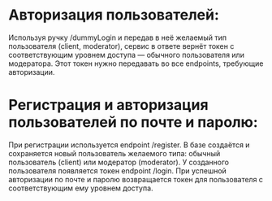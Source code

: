 # Авторизация пользователей:

Используя ручку /dummyLogin и передав в неё желаемый тип пользователя (client, moderator), сервис в ответе вернёт токен с соответствующим уровнем доступа — обычного пользователя или модератора. Этот токен нужно передавать во все endpoints, требующие авторизации.

# Регистрация и авторизация пользователей по почте и паролю:

При регистрации используется endpoint /register. В базе создаётся и сохраняется новый пользователь желаемого типа: обычный пользователь (client) или модератор (moderator). У созданного пользователя появляется токен endpoint /login. При успешной авторизации по почте и паролю возвращается токен для пользователя с соответствующим ему уровнем доступа.